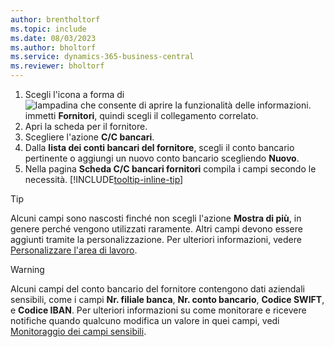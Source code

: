 ```yaml
---
author: brentholtorf
ms.topic: include
ms.date: 08/03/2023
ms.author: bholtorf
ms.service: dynamics-365-business-central
ms.reviewer: bholtorf
---
```


1. Scegli l'icona a forma di ![lampadina che consente di aprire la funzionalità delle informazioni.](../media/ui-search/search_small.png "Informazioni sull'operazione che si desidera eseguire") immetti **Fornitori**, quindi scegli il collegamento correlato.
2. Apri la scheda per il fornitore.
3. Scegliere l'azione **C/C bancari**.
4. Dalla **lista dei conti bancari del fornitore**, scegli il conto bancario pertinente o aggiungi un nuovo conto bancario scegliendo **Nuovo**.
5. Nella pagina **Scheda C/C bancari fornitori** compila i campi secondo le necessità. [!INCLUDE[tooltip-inline-tip](../includes/tooltip-inline-tip_md.md)]

> [!TIP]
> Alcuni campi sono nascosti finché non scegli l'azione **Mostra di più**, in genere perché vengono utilizzati raramente. Altri campi devono essere aggiunti tramite la personalizzazione. Per ulteriori informazioni, vedere [Personalizzare l'area di lavoro](../ui-personalization-user.md).

> [!WARNING]
> Alcuni campi del conto bancario del fornitore contengono dati aziendali sensibili, come i campi **Nr. filiale banca**, **Nr. conto bancario**, **Codice SWIFT**, e **Codice IBAN**. Per ulteriori informazioni su come monitorare e ricevere notifiche quando qualcuno modifica un valore in quei campi, vedi [Monitoraggio dei campi sensibili](../across-log-changes.md#monitor-sensitive-fields).
